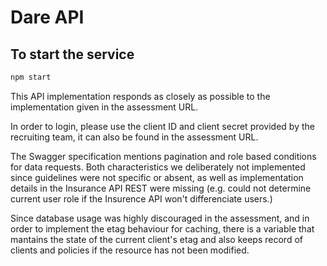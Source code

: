 # Dare API

## To start the service
```bash
npm start
```

This API implementation responds as closely as possible to the implementation given in the assessment URL.

In order to login, please use the client ID and client secret provided by the recruiting team, it can also be found in the assessment URL.

The Swagger specification mentions pagination and role based conditions for data requests. Both characteristics we deliberately not implemented since guidelines were not specific or absent, as well as implementation details in the Insurance API REST were missing (e.g. could not determine current user role if the Insurence API won't differenciate users.)

Since database usage was highly discouraged in the assessment, and in order to implement the etag behaviour for caching, there is a variable that mantains the state of the current client's etag and also keeps record of clients and policies if the resource has not been modified.

